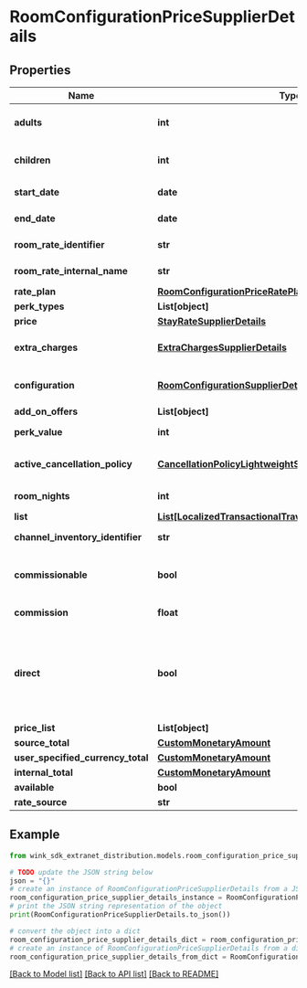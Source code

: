 # RoomConfigurationPriceSupplierDetails


## Properties

Name | Type | Description | Notes
------------ | ------------- | ------------- | -------------
**adults** | **int** | The actual amount of adults as determined by the hotel&#39;s policy | 
**children** | **int** | The actual amount of children as determined by the hotel&#39;s policy | [optional] 
**start_date** | **date** | SimpleDateTimeItinerary startDate | 
**end_date** | **date** | SimpleDateTimeItinerary endDate | 
**room_rate_identifier** | **str** | Specified master rate identifier | 
**room_rate_internal_name** | **str** | Specified master rate internal name | 
**rate_plan** | [**RoomConfigurationPriceRatePlanSupplierDetails**](RoomConfigurationPriceRatePlanSupplierDetails.md) | Specified rate plan | 
**perk_types** | **List[object]** |  | [optional] 
**price** | [**StayRateSupplierDetails**](StayRateSupplierDetails.md) | Calculated price | 
**extra_charges** | [**ExtraChargesSupplierDetails**](ExtraChargesSupplierDetails.md) | Per rate plan level extra charges with localized prices | [optional] 
**configuration** | [**RoomConfigurationSupplierDetails**](RoomConfigurationSupplierDetails.md) | The selected room configuration that created this record | 
**add_on_offers** | **List[object]** |  | [optional] 
**perk_value** | **int** | The combined value of these perkTypes | [optional] 
**active_cancellation_policy** | [**CancellationPolicyLightweightSupplierDetails**](CancellationPolicyLightweightSupplierDetails.md) | The active / selected cancellation policy for this room configuration | 
**room_nights** | **int** | Number of nights the guests will be staying | 
**list** | [**List[LocalizedTransactionalTravelInventorySupplierDetails]**](LocalizedTransactionalTravelInventorySupplierDetails.md) |  | [optional] 
**channel_inventory_identifier** | **str** | Sales channel inventory identifier | 
**commissionable** | **bool** | Whether this package is commissionable based on the incoming sales channel. | 
**commission** | **float** | The commission percentage. | 
**direct** | **bool** | Indicates whether the blocking from sales channel is direct or not. If you are a travel agent doing your own acquiring, this flag has to be true to make a booking. | [default to False]
**price_list** | **List[object]** |  | [optional] 
**source_total** | [**CustomMonetaryAmount**](CustomMonetaryAmount.md) |  | [optional] 
**user_specified_currency_total** | [**CustomMonetaryAmount**](CustomMonetaryAmount.md) |  | [optional] 
**internal_total** | [**CustomMonetaryAmount**](CustomMonetaryAmount.md) |  | [optional] 
**available** | **bool** |  | [optional] 
**rate_source** | **str** |  | [optional] 

## Example

```python
from wink_sdk_extranet_distribution.models.room_configuration_price_supplier_details import RoomConfigurationPriceSupplierDetails

# TODO update the JSON string below
json = "{}"
# create an instance of RoomConfigurationPriceSupplierDetails from a JSON string
room_configuration_price_supplier_details_instance = RoomConfigurationPriceSupplierDetails.from_json(json)
# print the JSON string representation of the object
print(RoomConfigurationPriceSupplierDetails.to_json())

# convert the object into a dict
room_configuration_price_supplier_details_dict = room_configuration_price_supplier_details_instance.to_dict()
# create an instance of RoomConfigurationPriceSupplierDetails from a dict
room_configuration_price_supplier_details_from_dict = RoomConfigurationPriceSupplierDetails.from_dict(room_configuration_price_supplier_details_dict)
```
[[Back to Model list]](../README.md#documentation-for-models) [[Back to API list]](../README.md#documentation-for-api-endpoints) [[Back to README]](../README.md)


